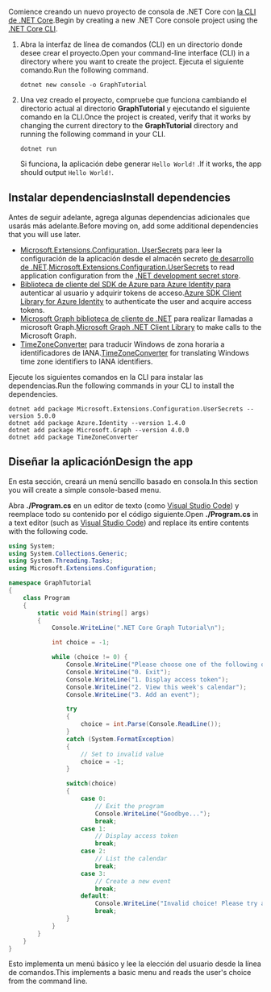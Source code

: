 <!-- markdownlint-disable MD002 MD041 -->

<span data-ttu-id="d22d2-101">Comience creando un nuevo proyecto de consola de .NET Core con [la CLI de .NET Core](/dotnet/core/tools/).</span><span class="sxs-lookup"><span data-stu-id="d22d2-101">Begin by creating a new .NET Core console project using the [.NET Core CLI](/dotnet/core/tools/).</span></span>

1. <span data-ttu-id="d22d2-102">Abra la interfaz de línea de comandos (CLI) en un directorio donde desee crear el proyecto.</span><span class="sxs-lookup"><span data-stu-id="d22d2-102">Open your command-line interface (CLI) in a directory where you want to create the project.</span></span> <span data-ttu-id="d22d2-103">Ejecuta el siguiente comando.</span><span class="sxs-lookup"><span data-stu-id="d22d2-103">Run the following command.</span></span>

    ```Shell
    dotnet new console -o GraphTutorial
    ```

1. <span data-ttu-id="d22d2-104">Una vez creado el proyecto, compruebe que funciona cambiando el directorio actual al directorio **GraphTutorial** y ejecutando el siguiente comando en la CLI.</span><span class="sxs-lookup"><span data-stu-id="d22d2-104">Once the project is created, verify that it works by changing the current directory to the **GraphTutorial** directory and running the following command in your CLI.</span></span>

    ```Shell
    dotnet run
    ```

    <span data-ttu-id="d22d2-105">Si funciona, la aplicación debe generar `Hello World!` .</span><span class="sxs-lookup"><span data-stu-id="d22d2-105">If it works, the app should output `Hello World!`.</span></span>

## <a name="install-dependencies"></a><span data-ttu-id="d22d2-106">Instalar dependencias</span><span class="sxs-lookup"><span data-stu-id="d22d2-106">Install dependencies</span></span>

<span data-ttu-id="d22d2-107">Antes de seguir adelante, agrega algunas dependencias adicionales que usarás más adelante.</span><span class="sxs-lookup"><span data-stu-id="d22d2-107">Before moving on, add some additional dependencies that you will use later.</span></span>

- <span data-ttu-id="d22d2-108">[Microsoft.Extensions.Configuration. UserSecrets](https://github.com/aspnet/extensions) para leer la configuración de la aplicación desde el almacén secreto [de desarrollo de .NET](https://docs.microsoft.com/aspnet/core/security/app-secrets).</span><span class="sxs-lookup"><span data-stu-id="d22d2-108">[Microsoft.Extensions.Configuration.UserSecrets](https://github.com/aspnet/extensions) to read application configuration from the [.NET development secret store](https://docs.microsoft.com/aspnet/core/security/app-secrets).</span></span>
- <span data-ttu-id="d22d2-109">[Biblioteca de cliente del SDK de Azure para Azure Identity para](https://github.com/Azure/azure-sdk-for-net) autenticar al usuario y adquirir tokens de acceso.</span><span class="sxs-lookup"><span data-stu-id="d22d2-109">[Azure SDK Client Library for Azure Identity](https://github.com/Azure/azure-sdk-for-net) to authenticate the user and acquire access tokens.</span></span>
- <span data-ttu-id="d22d2-110">[Microsoft Graph biblioteca de cliente de .NET](https://github.com/microsoftgraph/msgraph-sdk-dotnet) para realizar llamadas a microsoft Graph.</span><span class="sxs-lookup"><span data-stu-id="d22d2-110">[Microsoft Graph .NET Client Library](https://github.com/microsoftgraph/msgraph-sdk-dotnet) to make calls to the Microsoft Graph.</span></span>
- <span data-ttu-id="d22d2-111">[TimeZoneConverter](https://github.com/mj1856/TimeZoneConverter) para traducir Windows de zona horaria a identificadores de IANA.</span><span class="sxs-lookup"><span data-stu-id="d22d2-111">[TimeZoneConverter](https://github.com/mj1856/TimeZoneConverter) for translating Windows time zone identifiers to IANA identifiers.</span></span>

<span data-ttu-id="d22d2-112">Ejecute los siguientes comandos en la CLI para instalar las dependencias.</span><span class="sxs-lookup"><span data-stu-id="d22d2-112">Run the following commands in your CLI to install the dependencies.</span></span>

```Shell
dotnet add package Microsoft.Extensions.Configuration.UserSecrets --version 5.0.0
dotnet add package Azure.Identity --version 1.4.0
dotnet add package Microsoft.Graph --version 4.0.0
dotnet add package TimeZoneConverter
```

## <a name="design-the-app"></a><span data-ttu-id="d22d2-113">Diseñar la aplicación</span><span class="sxs-lookup"><span data-stu-id="d22d2-113">Design the app</span></span>

<span data-ttu-id="d22d2-114">En esta sección, creará un menú sencillo basado en consola.</span><span class="sxs-lookup"><span data-stu-id="d22d2-114">In this section you will create a simple console-based menu.</span></span>

<span data-ttu-id="d22d2-115">Abra **./Program.cs** en un editor de texto (como [Visual Studio Code](https://code.visualstudio.com/)) y reemplace todo su contenido por el código siguiente.</span><span class="sxs-lookup"><span data-stu-id="d22d2-115">Open **./Program.cs** in a text editor (such as [Visual Studio Code](https://code.visualstudio.com/)) and replace its entire contents with the following code.</span></span>

```csharp
using System;
using System.Collections.Generic;
using System.Threading.Tasks;
using Microsoft.Extensions.Configuration;

namespace GraphTutorial
{
    class Program
    {
        static void Main(string[] args)
        {
            Console.WriteLine(".NET Core Graph Tutorial\n");

            int choice = -1;

            while (choice != 0) {
                Console.WriteLine("Please choose one of the following options:");
                Console.WriteLine("0. Exit");
                Console.WriteLine("1. Display access token");
                Console.WriteLine("2. View this week's calendar");
                Console.WriteLine("3. Add an event");

                try
                {
                    choice = int.Parse(Console.ReadLine());
                }
                catch (System.FormatException)
                {
                    // Set to invalid value
                    choice = -1;
                }

                switch(choice)
                {
                    case 0:
                        // Exit the program
                        Console.WriteLine("Goodbye...");
                        break;
                    case 1:
                        // Display access token
                        break;
                    case 2:
                        // List the calendar
                        break;
                    case 3:
                        // Create a new event
                        break;
                    default:
                        Console.WriteLine("Invalid choice! Please try again.");
                        break;
                }
            }
        }
    }
}
```

<span data-ttu-id="d22d2-116">Esto implementa un menú básico y lee la elección del usuario desde la línea de comandos.</span><span class="sxs-lookup"><span data-stu-id="d22d2-116">This implements a basic menu and reads the user's choice from the command line.</span></span>
